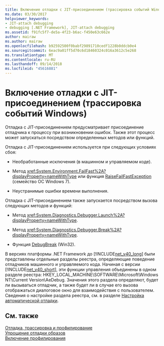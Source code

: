 ```yaml
---
title: Включение отладки с JIT-присоединением (трассировка событий Windows)
ms.date: 03/30/2017
helpviewer_keywords:
- JIT-attach debugging
- debugging [.NET Framework], JIT-attach debugging
ms.assetid: f91fc5f7-de5a-4f23-b6ac-f450e63c662e
author: mairaw
ms.author: mairaw
ms.openlocfilehash: b92592500f0babf29891710cedf1228b0ddcb0e4
ms.sourcegitcommit: 6eac9a01ff5d70c6d18460324c016a3612c5e268
ms.translationtype: MT
ms.contentlocale: ru-RU
ms.lasthandoff: 09/14/2018
ms.locfileid: "45616881"
---
```

# <a name="enabling-jit-attach-debugging"></a>Включение отладки с JIT-присоединением (трассировка событий Windows)
Отладка с JIT-присоединением предусматривает присоединение отладчика к процессу при возникновении ошибок. Также этот процесс может запускаться посредством определенных методов или функций.  
  
 Отладка с JIT-присоединением используется при следующих условиях сбоя:  
  
-   Необработанные исключения (в машинном и управляемом коде).  
  
-   Метод <xref:System.Environment.FailFast%2A?displayProperty=nameWithType> или функция [RaiseFailFastException](https://go.microsoft.com/fwlink/?LinkId=182107) (семейство ОС Windows 7).  
  
-   Неустранимые ошибки времени выполнения.  
  
 Отладка с JIT-присоединением также запускается посредством вызова следующих методов и функций:  
  
-   Метод <xref:System.Diagnostics.Debugger.Launch%2A?displayProperty=nameWithType>.  
  
-   Метод <xref:System.Diagnostics.Debugger.Break%2A?displayProperty=nameWithType>.  
  
-   Функция [DebugBreak](https://go.microsoft.com/fwlink/?LinkId=182106) (Win32).  
  
 В версиях платформы .NET Framework до [!INCLUDE[net_v40_long](../../../includes/net-v40-long-md.md)] были представлены отдельные разделы реестра, определяющие поведение отладчиков машинного и управляемого кода. Начиная с версии [!INCLUDE[net_v40_short](../../../includes/net-v40-short-md.md)], эти функции управления объединены в одном разделе реестра: HKEY_LOCAL_MACHINE\SOFTWARE\Microsoft\Windows NT\Current Version\AeDebug. Значения этого раздела определяют, будет ли вызываться отладчик, а также будет ли в случае его вызова отображаться диалоговое окно для взаимодействия с пользователем. Сведения о настройке раздела реестра, см. в разделе [Настройка автоматической отладки](https://go.microsoft.com/fwlink/?LinkId=181767).  
  
## <a name="see-also"></a>См. также  
 [Отладка, трассировка и профилирование](../../../docs/framework/debug-trace-profile/index.md)  
 [Упрощение отладки образов](../../../docs/framework/debug-trace-profile/making-an-image-easier-to-debug.md)  
 [Включение профилирования](https://msdn.microsoft.com/library/3b669676-f0e0-4ebf-8674-68986dd2020d)
